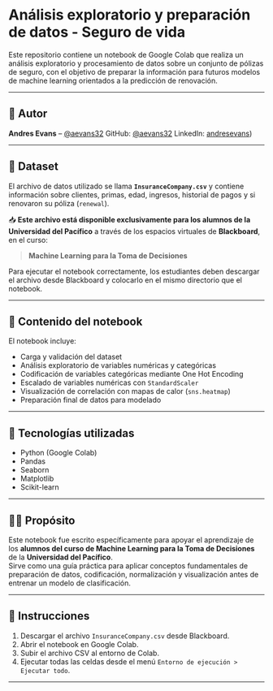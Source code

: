 # Análisis exploratorio y preparación de datos - Seguro de vida

Este repositorio contiene un notebook de Google Colab que realiza un análisis exploratorio y procesamiento de datos sobre un conjunto de pólizas de seguro, con el objetivo de preparar la información para futuros modelos de machine learning orientados a la predicción de renovación.

---

## 👤 Autor

**Andres Evans**
– [@aevans32](https://github.com/aevans32)
GitHub: [@aevans32](https://github.com/aevans32)
LinkedIn: [andresevans](https://www.linkedin.com/in/andresevans/))

---

## 🧪 Dataset

El archivo de datos utilizado se llama **`InsuranceCompany.csv`** y contiene información sobre clientes, primas, edad, ingresos, historial de pagos y si renovaron su póliza (`renewal`).

📥 **Este archivo está disponible exclusivamente para los alumnos de la Universidad del Pacífico** a través de los espacios virtuales de **Blackboard**, en el curso:

> **Machine Learning para la Toma de Decisiones**

Para ejecutar el notebook correctamente, los estudiantes deben descargar el archivo desde Blackboard y colocarlo en el mismo directorio que el notebook.

---

## 📘 Contenido del notebook

El notebook incluye:

- Carga y validación del dataset
- Análisis exploratorio de variables numéricas y categóricas
- Codificación de variables categóricas mediante One Hot Encoding
- Escalado de variables numéricas con `StandardScaler`
- Visualización de correlación con mapas de calor (`sns.heatmap`)
- Preparación final de datos para modelado

---

## 📎 Tecnologías utilizadas

- Python (Google Colab)
- Pandas
- Seaborn
- Matplotlib
- Scikit-learn

---

## 🧑‍🏫 Propósito

Este notebook fue escrito específicamente para apoyar el aprendizaje de los **alumnos del curso de Machine Learning para la Toma de Decisiones** de la **Universidad del Pacífico**.  
Sirve como una guía práctica para aplicar conceptos fundamentales de preparación de datos, codificación, normalización y visualización antes de entrenar un modelo de clasificación.

---

## 📝 Instrucciones

1. Descargar el archivo `InsuranceCompany.csv` desde Blackboard.
2. Abrir el notebook en Google Colab.
3. Subir el archivo CSV al entorno de Colab.
4. Ejecutar todas las celdas desde el menú `Entorno de ejecución > Ejecutar todo`.

---
